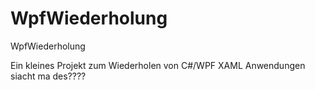 # WpfWiederholung
WpfWiederholung

Ein kleines Projekt zum Wiederholen von C#/WPF XAML Anwendungen
siacht ma des????


